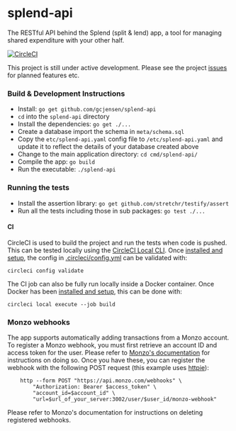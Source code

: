 # splend-api
The RESTful API behind the Splend (split & lend) app, a tool for managing
shared expenditure with your other half.

[![CircleCI](https://circleci.com/gh/gcjensen/splend-api/tree/master.svg?style=svg&circle-token=cd1f6a0dfb674a6e51208a65872cf8bb96bef46f)](https://circleci.com/gh/gcjensen/splend-api/tree/master)

This project is still under active development. Please see the project
[issues](https://github.com/gcjensen/splend-api/issues) for planned features
etc.

### Build & Development Instructions

- Install: `go get github.com/gcjensen/splend-api`
- `cd` into the `splend-api` directory
- Install the dependencies: `go get ./...`
- Create a database import the schema in `meta/schema.sql`
- Copy the `etc/splend-api.yaml` config file to `/etc/splend-api.yaml` and
  update it to reflect the details of your database created above
- Change to the main application directory: `cd cmd/splend-api/`
- Compile the app: `go build`
- Run the executable: `./splend-api`

### Running the tests

- Install the assertion library: `go get github.com/stretchr/testify/assert`
- Run all the tests including those in sub packages: `go test ./...`

#### CI

CircleCI is used to build the project and run the tests when code is pushed.
This can be tested locally using the
[CircleCI Local CLI](https://circleci.com/docs/2.0/local-cli/). Once
[installed and setup](https://circleci.com/docs/2.0/local-cli/#installation),
the config in
[.circleci/config.yml](https://github.com/gcjensen/splend-api/blob/master/.circleci/config.yml)
can be validated with:

```
circleci config validate
```

The CI job can also be fully run locally inside a Docker container. Once Docker
has been [installed and setup](https://docs.docker.com/install/), this can be
done with:

```
circleci local execute --job build
```

### Monzo webhooks

The app supports automatically adding transactions from a Monzo account.
To register a Monzo webhook, you must first retrieve an account ID and access
token for the user. Please refer to
[Monzo's documentation]([https://docs.monzo.com/#introduction](https://docs.monzo.com/#introduction))
for instructions on doing so. Once you have these, you can register the webhook
with the following POST request (this example uses
[httpie](https://httpie.org/)):

```
    http --form POST "https://api.monzo.com/webhooks" \
        "Authorization: Bearer $access_token" \
        "account_id=$account_id" \
        "url=$url_of_your_server:3002/user/$user_id/monzo-webhook"
```

Please refer to Monzo's documentation for instructions on deleting registered
webhooks.
